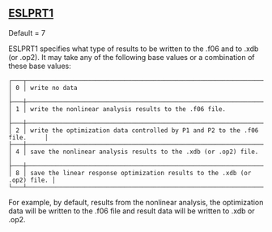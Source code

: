 ## [ESLPRT1](https://help.hexagonmi.com/bundle/MSC_Nastran_2022.4/page/Nastran_Combined_Book/qrg/parameters/TOC.ESLPRT1.xhtml)

Default = 7

ESLPRT1 specifies what type of results to be written to the .f06 and to .xdb (or .op2). It may take any of the following base values or a combination of these base values:

```text
┌───┬───────────────────────────────────────────────────────────────────────────┐
│ 0 │ write no data                                                             │
├───┼───────────────────────────────────────────────────────────────────────────┤
│ 1 │ write the nonlinear analysis results to the .f06 file.                    │
├───┼───────────────────────────────────────────────────────────────────────────┤
│ 2 │ write the optimization data controlled by P1 and P2 to the .f06 file.     │
├───┼───────────────────────────────────────────────────────────────────────────┤
│ 4 │ save the nonlinear analysis results to the .xdb (or .op2) file.           │
├───┼───────────────────────────────────────────────────────────────────────────┤
│ 8 │ save the linear response optimization results to the .xdb (or .op2) file. │
└───┴───────────────────────────────────────────────────────────────────────────┘
```
For example, by default, results from the nonlinear analysis, the optimization data will be written to the .f06 file and result data will be written to .xdb or .op2.

